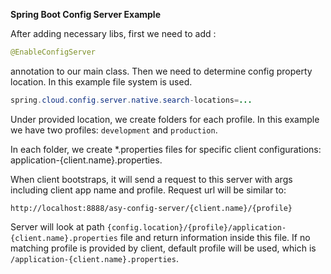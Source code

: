 **Spring Boot Config Server Example**

After adding necessary libs, first we need to add :

```java
@EnableConfigServer
```
annotation to our main class. Then we need to determine config property location. In this example file system is used.

```java
spring.cloud.config.server.native.search-locations=...
```

Under provided location, we create folders for each profile. In this example we have two profiles: `development` and `production`.

In each folder, we create *.properties files for specific client configurations: application-{client.name}.properties.

When client bootstraps, it will send a request to this server with args including client app name and profile. Request url will be similar to:

```
http://localhost:8888/asy-config-server/{client.name}/{profile}
```

Server will look at path  `{config.location}/{profile}/application-{client.name}.properties` file and return information inside this file. If no matching profile is provided by client, default profile will be used, which is `/application-{client.name}.properties`.



